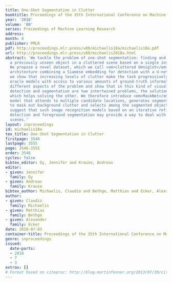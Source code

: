```yaml
---
title: One-Shot Segmentation in Clutter
booktitle: Proceedings of the 35th International Conference on Machine Learning
year: '2018'
volume: '80'
series: Proceedings of Machine Learning Research
address: 
month: 0
publisher: PMLR
pdf: http://proceedings.mlr.press/v80/michaelis18a/michaelis18a.pdf
url: http://proceedings.mlr.press/v80/michaelis2018a.html
abstract: 'We tackle the problem of one-shot segmentation: finding and segmenting
  a previously unseen object in a cluttered scene based on a single instruction example.
  We propose a novel dataset, which we call <em>cluttered Omniglot</em>. Using a baseline
  architecture combining a Siamese embedding for detection with a U-net for segmentation
  we show that increasing levels of clutter make the task progressively harder. Using
  oracle models with access to various amounts of ground-truth information, we evaluate
  different aspects of the problem and show that in this kind of visual search task,
  detection and segmentation are two intertwined problems, the solution to each of
  which helps solving the other. We therefore introduce <em>MaskNet</em>, an improved
  model that attends to multiple candidate locations, generates segmentation proposals
  to mask out background clutter and selects among the segmented objects. Our findings
  suggest that such image recognition models based on an iterative refinement of object
  detection and foreground segmentation may provide a way to deal with highly cluttered
  scenes.'
layout: inproceedings
id: michaelis18a
tex_title: One-Shot Segmentation in Clutter
firstpage: 3546
lastpage: 3555
page: 3546-3555
order: 3546
cycles: false
bibtex_editor: Dy, Jennifer and Krause, Andreas
editor:
- given: Jennifer
  family: Dy
- given: Andreas
  family: Krause
bibtex_author: Michaelis, Claudio and Bethge, Matthias and Ecker, Alexander
author:
- given: Claudio
  family: Michaelis
- given: Matthias
  family: Bethge
- given: Alexander
  family: Ecker
date: 2018-07-03
container-title: Proceedings of the 35th International Conference on Machine Learning
genre: inproceedings
issued:
  date-parts:
  - 2018
  - 7
  - 3
extras: []
# Format based on citeproc: http://blog.martinfenner.org/2013/07/30/citeproc-yaml-for-bibliographies/
---
```

